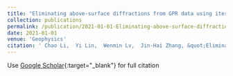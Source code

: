 ```yaml
---
title: "Eliminating above-surface diffractions from GPR data using iterative Stolt migration"
collection: publications
permalink: /publication/2021-01-01-Eliminating-above-surface-diffractions-from-GPR-data-using-iterative-Stolt-migration
date: 2021-01-01
venue: 'Geophysics'
citation: ' Chao Li,  Yi Lin,  Wenmin Lv,  Jin-Hai Zhang, &quot;Eliminating above-surface diffractions from GPR data using iterative Stolt migration.&quot; Geophysics, 2021.'
---
```

Use [Google Scholar](https://scholar.google.com/scholar?q=Eliminating+above+surface+diffractions+from+GPR+data+using+iterative+Stolt+migration){:target="_blank"} for full citation